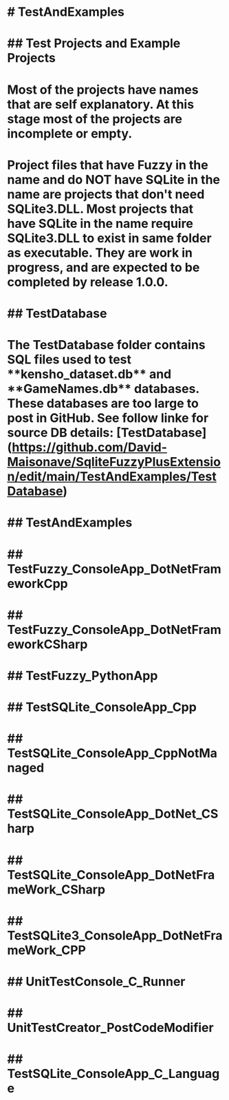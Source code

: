 # \# TestAndExamples

# \## Test Projects and Example Projects

# Most of the projects have names that are self explanatory. At this stage most of the projects are incomplete or empty.

# 

# Project files that have Fuzzy in the name and do NOT have SQLite in the name are projects that don't need SQLite3.DLL.  Most projects that have SQLite in the name require SQLite3.DLL to exist in same folder as executable. They are work in progress, and are expected to be completed by release 1.0.0.

# 

# \## TestDatabase

# The TestDatabase folder contains SQL files used to test \*\*kensho\_dataset.db\*\* and \*\*GameNames.db\*\* databases. These databases are too large to post in GitHub. See follow linke for source DB details: \[TestDatabase](https://github.com/David-Maisonave/SqliteFuzzyPlusExtension/edit/main/TestAndExamples/TestDatabase)

# 

# 

# \## TestAndExamples

# 

# \## TestFuzzy\_ConsoleApp\_DotNetFrameworkCpp

# 

# \## TestFuzzy\_ConsoleApp\_DotNetFrameworkCSharp

# 

# \## TestFuzzy\_PythonApp

# 

# \## TestSQLite\_ConsoleApp\_Cpp

# 

# \## TestSQLite\_ConsoleApp\_CppNotManaged

# 

# \## TestSQLite\_ConsoleApp\_DotNet\_CSharp

# 

# \## TestSQLite\_ConsoleApp\_DotNetFrameWork\_CSharp

# 

# \## TestSQLite3\_ConsoleApp\_DotNetFrameWork\_CPP

# 

# \## UnitTestConsole\_C\_Runner

# 

# \## UnitTestCreator\_PostCodeModifier

# 

# \## TestSQLite\_ConsoleApp\_C\_Language

# 

